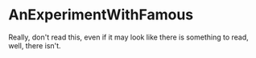 AnExperimentWithFamous
======================

Really, don't read this, even if it may look like there is something to read, well, there isn't.
